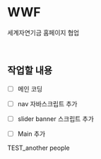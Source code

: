 # WWF 

세계자연기금 홈페이지 협업

<br>

## 작업할 내용

- [ ] 메인 코딩

- [ ] nav 자바스크립트 추가

- [ ] slider banner 스크립트 추가

- [ ] Main 추가

TEST_another people